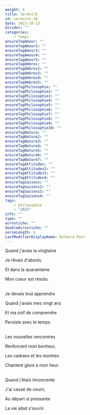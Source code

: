 ```yaml
---
weight: 4
title: Sérénité
id: serenite_18
date: 2023-10-13
divider: ""
categories:
    - Temps
ensureTagAmour: ""
ensureTagAmour2: ""
ensureTagAmour3: ""
ensureTagAmour4: ""
ensureTagAmour5: ""
ensureTagOmbres: ""
ensureTagOmbres2: ""
ensureTagOmbres3: ""
ensureTagOmbres4: ""
ensureTagOmbres5: ""
ensureTagPhilosophie: ""
ensureTagPhilosophie2: ""
ensureTagPhilosophie3: ""
ensureTagPhilosophie4: ""
ensureTagPhilosophie5: ""
ensureTagPhilosophie6: ""
ensureTagPhilosophie7: ""
ensureTagPhilosophie8: ""
ensureTagPhilosophie9: ""
ensureTagPhilosophie10: ""
ensureTagNature: ""
ensureTagNature2: ""
ensureTagNature3: ""
ensureTagNature4: ""
ensureTagNature5: ""
ensureTagNature6: ""
ensureTagNature7: ""
ensureTagAttitudes: ""
ensureTagAttitudes2: ""
ensureTagAttitudes3: ""
ensureTagAttitudes4: ""
ensureTagSaisons: ""
ensureTagSaisons2: ""
ensureTagSaisons3: ""
ensureTagSaisons4: ""
tags:
    - philosophie
    - "2023"
info: ""
type: ""
acrostiche: ""
doubleAcrostiche: ""
verseLength: 6
LastModifierDisplayName: Barbara Post
---
```

Quand j'avais la vingtaine

Je rêvais d'absolu

Et dans la quarantaine

Mon coeur est résolu.

 \
Je devais tout apprendre

Quand j'avais mes vingt ans

Et ma soif de comprendre

Persiste avec le temps.

 \
Les nouvelles rencontres

Renforcent mon bonheur,

Les cadrans et les montres

Chantent glore à mon heur.

 \
Quand j'étais innoncente

J'ai cessé de courir,

Au départ si pressante

La vie allait s'ouvrir.
